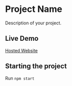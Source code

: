 # Project Name

Description of your project.

## Live Demo

[Hosted Website](https://your-website-url.com)

## Starting the project

Run `npm start`
